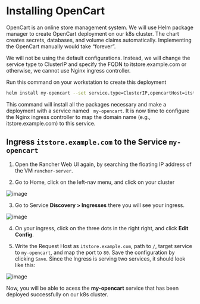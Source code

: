 # Installing OpenCart 

OpenCart is an online store management system. We will use Helm package manager to create OpenCart deployment on our k8s cluster. The chart creates
secrets, databases, and volume claims automatically. Implementing the OpenCart manually would take
“forever”.

We will not be using the default configurations. Instead, we will change the service type to ClusterIP and specify the FQDN to 
itstore.example.com or otherwise, we  cannot use Nginx ingress controller.

Run this command on your workstation to create this deployment

```bash
helm install my-opencart --set service.type=ClusterIP,opencartHost=itstore.example.com oci://registry-1.docker.io/bitnamicharts/opencart
```

This command will install all the packages necessary and make a deployment with a service named ``` my-opencart```. It is now time to configure the Nginx ingress controller to map the domain name (e.g., itstore.example.com) to this service.

## Ingress ```itstore.example.com``` to the Service ```my-opencart```

1. Open the Rancher Web UI again, by searching the floating IP address of the VM ```rancher-server```.

2. Go to Home, click on the left-nav menu, and click on your cluster

![image](https://github.com/samishafique786/container-orch-w-k8s/assets/108603607/5d7aa197-c53b-45ce-9ba0-b7e75a7937d0)

3. Go to Service **Discovery > Ingresses** there you will see your ingress.

![image](https://github.com/samishafique786/container-orch-w-k8s/assets/108603607/7063ff81-9c76-4ff3-bef2-031d6e985540)

4. On your ingress, click on the three dots in the right right, and click **Edit Config**.

5. Write the Request Host as ```itstore.example.com```, path to ```/```, target service to ```my-opencart```, and map the port to ```80```. Save the configuration by clicking ```Save```.
Since the Ingress is serving two services, it should look like this:

![image](https://github.com/samishafique786/container-orch-w-k8s/assets/108603607/894e7af7-5206-4081-99a2-b637ebd35027)

Now, you will be able to acess the **my-opencart** service that has been deployed successfully on our k8s cluster.

